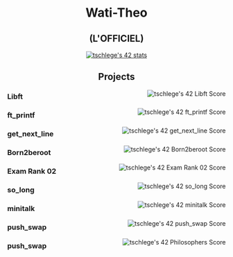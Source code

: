 <h1 align="center">Wati-Theo</h1>
<h2 align="center">(L'OFFICIEL)</h2>
<div align="center">
	<a href="https://www.instagram.com/wati__theo/"><img src="https://badge42.vercel.app/api/v2/cl1m1eyu1033109jo16a03k20/stats?cursusId=21&coalitionId=51" alt="tschlege's 42 stats" /></a>
</div>
<h2 align="center">Projects</h2>
<div>
	<a href="https://open.spotify.com/playlist/0M3yJBhttUkqVcNCWt3fYC?si=390daff60a314eb8"><img src="https://badge42.vercel.app/api/v2/cl1m1eyu1033109jo16a03k20/project/2396454" alt="tschlege's 42 Libft Score" align="right"/></a>
</div>
<div>
	<h3>Libft</h3>
</div>

<a href="https://open.spotify.com/user/i2ddw83f58yhvttwaf8q26nh0?si=c9ecb6057e3444f8"><img src="https://badge42.vercel.app/api/v2/cl1m1eyu1033109jo16a03k20/project/2422563" alt="tschlege's 42 ft_printf Score" align="right"/></a>

<div>
	<h3>ft_printf</h3>
</div>

<a href="https://open.spotify.com/user/i2ddw83f58yhvttwaf8q26nh0?si=c9ecb6057e3444f8"><img src="https://badge42.vercel.app/api/v2/cl1m1eyu1033109jo16a03k20/project/2462103" alt="tschlege's 42 get_next_line Score" align="right"/></a>

<div>
	<h3>get_next_line</h3>
</div>

<a href="https://www.instagram.com/wati__theo/"><img src="https://badge42.vercel.app/api/v2/cl1m1eyu1033109jo16a03k20/project/2533031" alt="tschlege's 42 Born2beroot Score" align="right"/></a>

<div>
	<h3>Born2beroot</h3>
</div>

<a href="https://www.instagram.com/wati__theo/"><img src="https://badge42.vercel.app/api/v2/cl1m1eyu1033109jo16a03k20/project/2586135" alt="tschlege's 42 Exam Rank 02 Score" align="right"/></a>

<div>
	<h3>Exam Rank 02</h3>
</div>

<a href="https://www.instagram.com/wati__theo/"><img src="https://badge42.vercel.app/api/v2/cl1m1eyu1033109jo16a03k20/project/2586703" alt="tschlege's 42 so_long Score" align="right"/></a>

<div>
	<h3>so_long</h3>
</div>

<a href="https://www.instagram.com/wati__theo/"><img src="https://badge42.vercel.app/api/v2/cl1m1eyu1033109jo16a03k20/project/2586704" alt="tschlege's 42 minitalk Score" align="right"/></a>

<div>
	<h3>minitalk</h3>
</div>

<a href="https://www.instagram.com/wati__theo/"><img src="https://badge42.vercel.app/api/v2/cl1m1eyu1033109jo16a03k20/project/2623978" alt="tschlege's 42 push_swap Score" align="right"/></a>

<div>
	<h3>push_swap</h3>
</div>

<a href="https://www.instagram.com/wati__theo/"><img src="https://badge42.vercel.app/api/v2/cl1m1eyu1033109jo16a03k20/project/2669375" alt="tschlege's 42 Philosophers Score" align="right"/></a>

<div>
	<h3>push_swap</h3>
</div>

